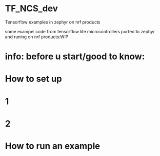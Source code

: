 # TF_NCS_dev
Tensorflow examples in zephyr on nrf products


some exampel code from tensorflow lite microcontrollers ported to zephyr and runing on nrf products:WIP


# info: before u start/good to know:

# How to set up


# 1


# 2


# How to run an example 
